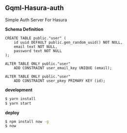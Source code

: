 ## Gqml-Hasura-auth

Simple Auth Server For Hasura

**Schema Definition**

```PLpgSQL
CREATE TABLE public."user" (
    id uuid DEFAULT public.gen_random_uuid() NOT NULL,
    email text NOT NULL,
    password text NOT NULL
);

ALTER TABLE ONLY public."user"
    ADD CONSTRAINT user_email_key UNIQUE (email);

ALTER TABLE ONLY public."user"
    ADD CONSTRAINT user_pkey PRIMARY KEY (id);
```

**development**

```bash
$ yarn install
$ yarn start
```

**deploy**

```bash
$ npm install now -g
$ now
```
